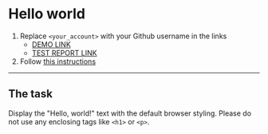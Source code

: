 # Hello world
1. Replace `<your_account>` with your Github username in the links
    - [DEMO LINK](https://Andriykoo.github.io/layout_hello-world/) <br>
    - [TEST REPORT LINK](https://Andriykooo.github.io/layout_hello-world/report/html_report/)
2. Follow [this instructions](https://mate-academy.github.io/layout_task-guideline/)
___

## The task 
Display the "Hello, world!" text with the default browser styling. Please do not 
use any enclosing tags like `<h1>` or `<p>`.
